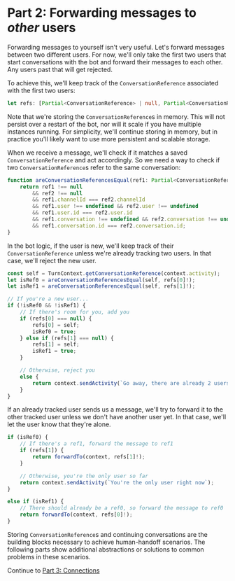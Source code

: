 # Part 2: Forwarding messages to *other* users

Forwarding messages to yourself isn't very useful. Let's forward messages between two different users. For now, we'll only take the first two users that start conversations with the bot and forward their messages to each other. Any users past that will get rejected.

To achieve this, we'll keep track of the `ConversationReference` associated with the first two users:

```ts
let refs: [Partial<ConversationReference> | null, Partial<ConversationReference> | null] = [null, null];
```

Note that we're storing the `ConversationReference`s in memory. This will not persist over a restart of the bot, nor will it scale if you have multiple instances running. For simplicity, we'll continue storing in memory, but in practice you'll likely want to use more persistent and scalable storage.

When we receive a message, we'll check if it matches a saved `ConversationReference` and act accordingly. So we need a way to check if two `ConversationReference`s refer to the same conversation:

```ts
function areConversationReferencesEqual(ref1: Partial<ConversationReference> | null, ref2: Partial<ConversationReference> | null) {
    return ref1 !== null
        && ref2 !== null
        && ref1.channelId === ref2.channelId
        && ref1.user !== undefined && ref2.user !== undefined
        && ref1.user.id === ref2.user.id
        && ref1.conversation !== undefined && ref2.conversation !== undefined
        && ref1.conversation.id === ref2.conversation.id;
}
```

In the bot logic, if the user is new, we'll keep track of their `ConversationReference` unless we're already tracking two users. In that case, we'll reject the new user.

```ts
const self = TurnContext.getConversationReference(context.activity);
let isRef0 = areConversationReferencesEqual(self, refs[0]!);
let isRef1 = areConversationReferencesEqual(self, refs[1]!);

// If you're a new user...
if (!isRef0 && !isRef1) {
    // If there's room for you, add you
    if (refs[0] === null) {
        refs[0] = self;
        isRef0 = true;
    } else if (refs[1] === null) {
        refs[1] = self;
        isRef1 = true;
    }

    // Otherwise, reject you
    else {
        return context.sendActivity(`Go away, there are already 2 users`);
    }
}
```

If an already tracked user sends us a message, we'll try to forward it to the other tracked user unless we don't have another user yet. In that case, we'll let the user know that they're alone.

```ts
if (isRef0) {
    // If there's a ref1, forward the message to ref1
    if (refs[1]) {
        return forwardTo(context, refs[1]!);
    }

    // Otherwise, you're the only user so far
    return context.sendActivity(`You're the only user right now`);
}

else if (isRef1) {
    // There should already be a ref0, so forward the message to ref0
    return forwardTo(context, refs[0]!);
}
```

Storing `ConversationReference`s and continuing conversations are the building blocks necessary to achieve human-handoff scenarios. The following parts show additional abstractions or solutions to common problems in these scenarios.

Continue to [Part 3: Connections](../3-two-users-with-connections/)